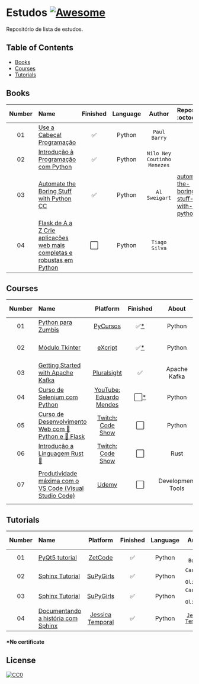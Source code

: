 # Estudos [![Awesome](https://cdn.rawgit.com/sindresorhus/awesome/d7305f38d29fed78fa85652e3a63e154dd8e8829/media/badge.svg)](https://github.com/sindresorhus/awesome)

Repositório de lista de estudos.


## Table of Contents

<!-- toc -->
  * [Books](#books)
  * [Courses](#courses)
  * [Tutorials](#tutorials)

<!-- toc stop -->

## Books
| Number | Name | Finished | Language | Author | Repository :octocat: |
| :---: | :--- | :---: | :---: | :---: | :--- |
| 01 | [Use a Cabeça! Programação](http://www.altabooks.com.br/use-a-cabeca-programacao.html) | :white_check_mark: | Python | `Paul Barry` |
| 02 | [Introdução à Programação com Python](https://novatec.com.br/livros/introducao-python-2ed/) | :white_check_mark: | Python | `Nilo Ney Coutinho Menezes` |
| 03 | [Automate the Boring Stuff with Python](https://automatetheboringstuff.com/) [CC](https://creativecommons.org/) | :white_check_mark: | Python | `Al Sweigart` | [automate-the-boring-stuff-with-python](https://github.com/pliniopereira/automate-the-boring-stuff-with-python)
| 04 | [Flask de A a Z Crie aplicações web mais completas e robustas em Python](https://www.casadocodigo.com.br/products/livro-flask-a-z?_pos=2&_sid=993a117d4&_ss=r) | :white_large_square: | Python | `Tiago Silva` | []()

## Courses
| Number | Name | Platform | Finished | About | Author | Repository :octocat: |
| :---: | :--- | :---: | :---: | :---: | :---: | :--- | 
| 01 | [Python para Zumbis](http://pycursos.com/python-para-zumbis/) | [PyCursos](http://pycursos.com/) | :white_check_mark:[*](#no-certificate) | Python | `Fernando Masanori` | []() 
| 02 | [Módulo Tkinter](https://www.youtube.com/playlist?list=PLesCEcYj003ShHnUT83gQEH6KtG8uysUE) | [eXcript](http://excript.com/) | :white_check_mark:[*](#no-certificate) | Python | `Cláudio Rogério Carvalho Filho` | [modulo-tkinter-excript](https://github.com/pliniopereira/modulo-tkinter-excript)
| 03 | [Getting Started with Apache Kafka](https://www.pluralsight.com/courses/apache-kafka-getting-started)| [Pluralsight](https://www.pluralsight.com/) | :white_check_mark: | Apache Kafka | `Ryan Plant` | []()
| 04 | [Curso de Selenium com Python](https://dunossauro.github.io/curso-python-selenium/)| [YouTube: Eduardo Mendes](https://www.youtube.com/user/mendesesduardo) | :white_large_square:[*](#no-certificate) | Python | `Eduardo Mendes` | []()
| 05 | [Curso de Desenvolvimento Web com 🐍 Python e 🍶 Flask](https://www.notion.so/Curso-de-Desenvolvimento-Web-0bf89f9f0dfa4ecead03a237360e5af1)| [Twitch: Code Show](https://twitch.tv/codeshow) | :white_large_square: | Python | `Bruno Rocha` | [curso-flask](https://github.com/pliniopereira/curso-flask)
| 06 | [Introdução a Linguagem Rust 🦀](https://codeshow.com.br/curso/rust/)| [Twitch: Code Show](https://twitch.tv/codeshow) | :white_large_square: | Rust | `Bruno Rocha` | [curso-rust](https://github.com/pliniopereira/curso-rust)
| 07 | [Produtividade máxima com o VS Code (Visual Studio Code)](https://www.udemy.com/course/truques-vscode/)| [Udemy](https://www.udemy.com/) | :white_large_square: | Development Tools | `Diego Martins de Pinho, Code Prestige` | []()

<!---
| 07 | []()| []() | [] |  | `` | []() 
-->


## Tutorials
| Number | Name | Platform | Finished | Language | Author | Repository :octocat: |
| :---: | :--- | :---: | :---: | :---: | :---: | :--- | 
| 01 | [PyQt5 tutorial](http://zetcode.com/gui/pyqt5/)|[ZetCode](http://zetcode.com/) | :white_check_mark: | Python |`Jan Bodnar`| [estudos-pyqt5](https://github.com/pliniopereira/estudos-pyqt5) 
| 02 | [Sphinx Tutorial](https://supygirls.readthedocs.io/en/latest/intro_comp/tutorial.html)|[SuPyGirls](https://supygirls.readthedocs.io/en/latest/index.html) | :white_check_mark: | Python |`Carlo E. T. Oliveira`| [tutorialsphinx](https://github.com/pliniopereira/tutorialsphinx) 
| 03 | [Sphinx Tutorial](https://supygirls.readthedocs.io/en/latest/intro_comp/tutorial.html)|[SuPyGirls](https://supygirls.readthedocs.io/en/latest/index.html) | :white_check_mark: | Python |`Carlo E. T. Oliveira`|
| 04 | [Documentando a história com Sphinx](https://jtemporal.com/documentando-a-historia-com-sphinx/)|[Jessica Temporal](https://jtemporal.com/)| :white_check_mark: | Python |[`Jessica Temporal`](https://jtemporal.com/)|

<h4 id="*nocertificate">*No certificate</h4>

## License

[![CC0](http://mirrors.creativecommons.org/presskit/buttons/88x31/svg/cc-zero.svg)](https://creativecommons.org/publicdomain/zero/1.0/)
